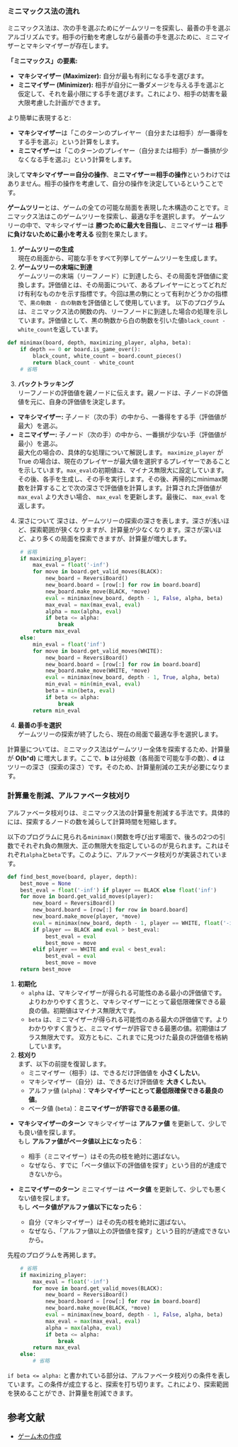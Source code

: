 ### ミニマックス法の流れ
ミニマックス法は、次の手を選ぶためにゲームツリーを探索し、最善の手を選ぶアルゴリズムです。相手の行動を考慮しながら最善の手を選ぶために、ミニマイザーとマキシマイザーが存在します。

**「ミニマックス」の要素:**
- **マキシマイザー (Maximizer):** 自分が最も有利になる手を選びます。
- **ミニマイザー (Minimizer):** 相手が自分に一番ダメージを与える手を選ぶと仮定して、それを最小限にする手を選びます。これにより、相手の妨害を最大限考慮した計画ができます。

より簡単に表現すると:
- **マキシマイザー**は「このターンのプレイヤー（自分または相手）が一番得をする手を選ぶ」という計算をします。
- **ミニマイザー**は「このターンのプレイヤー（自分または相手）が一番損が少なくなる手を選ぶ」という計算をします。

決して**マキシマイザー＝自分の操作**、**ミニマイザー＝相手の操作**というわけではありません。相手の操作を考慮して、自分の操作を決定しているということです。

**ゲームツリー**とは、ゲームの全ての可能な局面を表現した木構造のことです。ミニマックス法はこのゲームツリーを探索し、最適な手を選択します。
ゲームツリーの中で、マキシマイザーは **勝つために最大を目指し**、ミニマイザーは **相手に負けないために最小を考える** 役割を果たします。

1. **ゲームツリーの生成**  
現在の局面から、可能な手をすべて列挙してゲームツリーを生成します。
2. **ゲームツリーの末端に到達**  
ゲームツリーの末端（リーフノード）に到達したら、その局面を評価値に変換します。評価値とは、その局面について、あるプレイヤーにとってどれだけ有利なものかを示す指標です。今回は黒の駒にとって有利かどうかの指標で、`黒の駒数 - 白の駒数`を評価値として使用しています。
以下のプログラムは、ミニマックス法の関数の内、リーフノードに到達した場合の処理を示しています。評価値として、黒の駒数から白の駒数を引いた値`black_count - white_count`を返しています。
```python
def minimax(board, depth, maximizing_player, alpha, beta):
    if depth == 0 or board.is_game_over():
        black_count, white_count = board.count_pieces()
        return black_count - white_count
    # 省略
```
3. **バックトラッキング**  
リーフノードの評価値を親ノードに伝えます。親ノードは、子ノードの評価値を元に、自身の評価値を決定します。
- **マキシマイザー:** 子ノード（次の手）の中から、一番得をする手（評価値が最大）を選ぶ。
- **ミニマイザー:** 子ノード（次の手）の中から、一番損が少ない手（評価値が最小）を選ぶ。  
最大化の場合の、具体的な処理について解説します。 `maximize_player` が True の場合は、現在のプレイヤーが最大値を選択するプレイヤーであることを示しています。`max_eval`の初期値は、マイナス無限大に設定しています。その後、各手を生成し、その手を実行します。その後、再帰的にminimax関数を計算することで次の深さで評価値を計算します。計算された評価値が `max_eval` より大きい場合、 `max_eval` を更新します。最後に、 `max_eval` を返します。

4. 深さについて
深さは、ゲームツリーの探索の深さを表します。深さが浅いほど、探索範囲が狭くなりますが、計算量が少なくなります。深さが深いほど、より多くの局面を探索できますが、計算量が増大します。

```python
    # 省略
    if maximizing_player:
        max_eval = float('-inf')
        for move in board.get_valid_moves(BLACK):
            new_board = ReversiBoard()
            new_board.board = [row[:] for row in board.board]
            new_board.make_move(BLACK, *move)
            eval = minimax(new_board, depth - 1, False, alpha, beta)
            max_eval = max(max_eval, eval)
            alpha = max(alpha, eval)
            if beta <= alpha:
                break
        return max_eval
    else:
        min_eval = float('inf')
        for move in board.get_valid_moves(WHITE):
            new_board = ReversiBoard()
            new_board.board = [row[:] for row in board.board]
            new_board.make_move(WHITE, *move)
            eval = minimax(new_board, depth - 1, True, alpha, beta)
            min_eval = min(min_eval, eval)
            beta = min(beta, eval)
            if beta <= alpha:
                break
        return min_eval
```
4. **最善の手を選択**  
ゲームツリーの探索が終了したら、現在の局面で最適な手を選択します。

計算量については、ミニマックス法はゲームツリー全体を探索するため、計算量が **O(b^d)** に増大します。ここで、**b** は分岐数（各局面で可能な手の数）、**d** はツリーの深さ（探索の深さ）です。そのため、計算量削減の工夫が必要になります。

### 計算量を削減、アルファベータ枝刈り
アルファベータ枝刈りは、ミニマックス法の計算量を削減する手法です。具体的には、探索するノードの数を減らして計算時間を短縮します。


以下のプログラムに見られる`minimax()`関数を呼び出す場面で、後ろの2つの引数でそれぞれ負の無限大、正の無限大を指定しているのが見られます。これはそれぞれ`alpha`と`beta`です。このように、アルファベータ枝刈りが実装されています。
```python
def find_best_move(board, player, depth):
    best_move = None
    best_eval = float('-inf') if player == BLACK else float('inf')
    for move in board.get_valid_moves(player):
        new_board = ReversiBoard()
        new_board.board = [row[:] for row in board.board]
        new_board.make_move(player, *move)
        eval = minimax(new_board, depth - 1, player == WHITE, float('-inf'), float('inf'))
        if player == BLACK and eval > best_eval:
            best_eval = eval
            best_move = move
        elif player == WHITE and eval < best_eval:
            best_eval = eval
            best_move = move
    return best_move
```

1. **初期化**
    - `alpha` は、マキシマイザーが得られる可能性のある最小の評価値です。よりわかりやすく言うと、マキシマイザーにとって最低限確保できる最良の値。初期値はマイナス無限大です。
    - `beta` は、ミニマイザーが得られる可能性のある最大の評価値です。よりわかりやすく言うと、ミニマイザーが許容できる最悪の値。初期値はプラス無限大です。
    双方ともに、これまでに見つけた最良の評価値を格納しています。
2. **枝刈り**  
まず、以下の前提を復習します。
    - ミニマイザー（相手）は、できるだけ評価値を **小さくしたい**。
    - マキシマイザー（自分）は、できるだけ評価値を **大きくしたい**。
    - アルファ値 (`alpha`)：**マキシマイザーにとって最低限確保できる最良の値**。
    - ベータ値 (`beta`)：**ミニマイザーが許容できる最悪の値**。

- **マキシマイザーのターン**
    マキシマイザーは **アルファ値** を更新して、少しでも良い値を探します。  
    もし **アルファ値がベータ値以上になったら**：
    - 相手（ミニマイザー）はその先の枝を絶対に選ばない。
    - なぜなら、すでに「ベータ値以下の評価値を探す」という目的が達成できないから。

- **ミニマイザーのターン**
    ミニマイザーは **ベータ値** を更新して、少しでも悪くない値を探します。  
    もし **ベータ値がアルファ値以下になったら**：
    - 自分（マキシマイザー）はその先の枝を絶対に選ばない。
    - なぜなら、「アルファ値以上の評価値を探す」という目的が達成できないから。

先程のプログラムを再掲します。
```python
    # 省略
    if maximizing_player:
        max_eval = float('-inf')
        for move in board.get_valid_moves(BLACK):
            new_board = ReversiBoard()
            new_board.board = [row[:] for row in board.board]
            new_board.make_move(BLACK, *move)
            eval = minimax(new_board, depth - 1, False, alpha, beta)
            max_eval = max(max_eval, eval)
            alpha = max(alpha, eval)
            if beta <= alpha:
                break
        return max_eval
    else:
        # 省略
```

`if beta <= alpha:` と書かれている部分は、アルファベータ枝刈りの条件を表しています。この条件が成立すると、探索を打ち切ります。これにより、探索範囲を狭めることができ、計算量を削減できます。


## 参考文献
- [ゲーム木の作成](https://rhuang.cis.k.hosei.ac.jp/Miccl/AI-0/AI-12.pdf)
